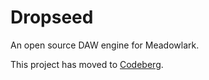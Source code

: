 # Dropseed

An open source DAW engine for Meadowlark.

This project has moved to [Codeberg](https://codeberg.org/Meadowlark/Dropseed).